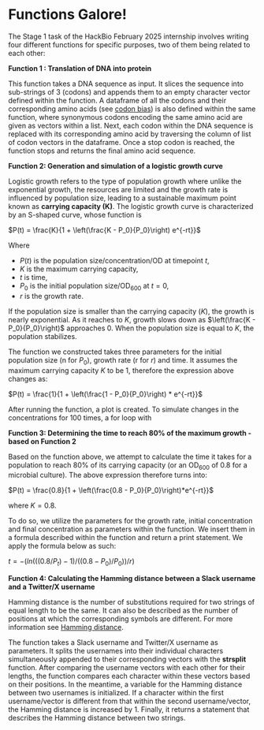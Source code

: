 # Functions Galore! 
The Stage 1 task of the HackBio February 2025 internship involves writing four different functions for specific purposes, two of them being related to each other:


**Function 1 : Translation of DNA into protein**
  
This function takes a DNA sequence as input. It slices the sequence into sub-strings of 3 (codons) and appends them to an empty character vector defined within the function. A dataframe of all the codons and their corresponding amino acids (see [codon bias](https://en.wikipedia.org/wiki/Codon_usage_bias)) is also defined within the same function, where synonymous codons encoding the same amino acid are given as vectors within a list. Next, each codon within the DNA sequence is replaced with its corresponding amino acid by traversing the column of list of codon vectors in the dataframe. Once a stop codon is reached, the function stops and returns the final amino acid sequence.



**Function 2: Generation and simulation of a logistic growth curve**

Logistic growth refers to the type of population growth where unlike the exponential growth, the resources are limited and the growth rate is influenced by population size, leading to a sustainable maximum point known as **carrying capacity (K)**. The logistic growth curve is characterized by an S-shaped curve, whose function is

$P(t) = \frac{K}{1 + \left(\frac{K - P_0}{P_0}\right) e^{-rt}}$

Where 

* $P(t)$ is the population size/concentration/OD at timepoint $t$,
* $K$ is the maximum carrying capacity,
* $t$ is time,
* $P_0$ is the initial population size/OD<sub>600</sub> at $t=0$,
* $r$ is the growth rate.

If the population size is smaller than the carrying capacity ($K$), the growth is nearly exponential. As it reaches to $K$, growth slows down as        $\left(\frac{K - P_0}{P_0}\right)$ approaches 0. When the population size is equal to $K$, the population stabilizes.

The function we constructed takes three parameters for the initial population size (n for $P_0$), growth rate (r for $r$) and time. It assumes the maximum carrying capacity $K$ to be 1, therefore the expression above changes as: 

$P(t) = \frac{1}{1 + \left(\frac{1 - P_0}{P_0}\right) * e^{-rt}}$

After running the function, a plot is created. To simulate changes in the concentrations for 100 times, a for loop with 
  

**Function 3: Determining the time to reach 80% of the maximum growth - based on Function 2**

Based on the function above, we attempt to calculate the time it takes for a population to reach 80% of its carrying capacity (or an OD<sub>600</sub> of 0.8 for a microbial culture). The above expression therefore turns into:

$P(t) = \frac{0.8}{1 + \left(\frac{0.8 - P_0}{P_0}\right)*e^{-rt}}$

where $K = 0.8$.

To do so, we utilize the parameters for the growth rate, initial concentration and final concentration as parameters within the function. We insert them in a formula described within the function and return a print statement. We apply the formula below as such: 

$t= -(ln(((0.8/P_t)-1)/((0.8-P_0)/P_0))/r)$


**Function 4: Calculating the Hamming distance between a Slack username and a Twitter/X username**

Hamming distance is the number of substitutions required for two strings of equal length to be the same. It can also be described as the number of positions at which the corresponding symbols are different. For more information see [Hamming distance](https://en.wikipedia.org/wiki/Hamming_distance). 

The function takes a Slack username and Twitter/X username as parameters. It splits the usernames into their individual characters simultaneously appended to their corresponding vectors with the **strsplit** function. After comparing the username vectors with each other for their lengths, the function compares each character within these vectors based on their positions. In the meantime, a variable for the Hamming distance between two usernames is initialized. If a character within the first username/vector is different from that within the second username/vector, the Hamming distance is increased by 1. Finally, it returns a statement that describes the Hamming distance between two strings. 







